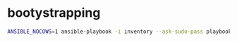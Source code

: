 # bootystrapping
```bash
ANSIBLE_NOCOWS=1 ansible-playbook -i inventory --ask-sudo-pass playbook-apt.yml
```
